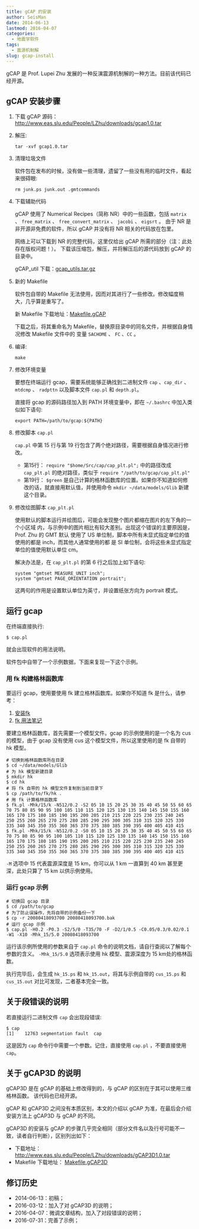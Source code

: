 ```yaml
---
title: gCAP 的安装
author: SeisMan
date: 2014-06-13
lastmod: 2016-04-07
categories:
  - 地震学软件
tags:
  - 震源机制解
slug: gcap-install
---
```


gCAP 是 Prof. Lupei Zhu 发展的一种反演震源机制解的一种方法。目前该代码已经开源。

<!--more-->

## gCAP 安装步骤

1.  下载 gCAP 源码： <http://www.eas.slu.edu/People/LZhu/downloads/gcap1.0.tar>
2.  解压:

        tar -xvf gcap1.0.tar

3.  清理垃圾文件

    软件包在发布的时候，没有做一些清理，遗留了一些没有用的临时文件，看起来很碍眼:

        rm junk.ps junk.out .gmtcommands

4.  下载辅助代码

    gCAP 使用了 Numerical Recipes（简称 NR）中的一些函数，包括 `matrix` 、
    `free_matrix` 、 `free_convert_matrix` 、 `jacobi` 、 `eigsrt` 。
    由于 NR 是非开源非免费的软件，所以 gCAP 并没有将 NR 相关的代码放在包里。

    网络上可以下载到 NR 的完整代码，这里仅给出 gCAP 所需的部分（注：此处存在版权问题！）。
    下载该压缩包，解压，并将解压后的源代码放到 gCAP 的目录中。

    gCAP_util 下载：[gcap_utils.tar.gz](/downloads/gcap_utils.tar.gz)

5.  新的 Makefile

    软件包自带的 Makefile 无法使用，因而对其进行了一些修改。修改幅度稍大，几乎算是重写了。

    新 Makefile 下载地址：[Makefile.gCAP](/downloads/Makefile.gCAP)

    下载之后，将其重命名为 Makefile，替换原目录中的同名文件，并根据自身情况修改 Makefile 文件中的
    变量 `SACHOME` 、 `FC` 、`CC` 。

6.  编译:

        make

7.  修改环境变量

    要想在终端运行 gcap，需要系统能够正确找到二进制文件 `cap` 、`cap_dir` 、
    `mtdcmp` 、 `radpttn` 以及脚本文件 `cap.pl` 和 `depth.pl`。

    直接将 gcap 的源码路径加入到 PATH 环境变量中，即在 `~/.bashrc` 中加入类似如下语句:

        export PATH=/path/to/gcap:${PATH}

8.  修改脚本 `cap.pl`

    `cap.pl` 中第 15 行与第 19 行包含了两个绝对路径，需要根据自身情况进行修改。

    -   第15行： `require "$home/Src/cap/cap_plt.pl";` 中的路径改成 `cap_plt.pl` 的绝对路径，类似于 `require "/path/to/gcap/cap_plt.pl"`
    -   第19行： `$green` 是自己计算的格林函数库的位置。如果你不知道如何修改的话，就直接用默认值，并使用命令 `mkdir ~/data/models/Glib` 新建这个目录。

9.  修改绘图脚本 `cap_plt.pl`

    使用默认的脚本运行并绘图后，可能会发现整个图片都缩在图片的左下角的一个小区域
    内，与示例中的图片相比有较大差别。出现这个错误的主要原因是，Prof. Zhu 的 GMT 默认
    使用了 US 单位制，脚本中所有未显式指定单位的值使用的都是 inch，而其他人通常使用的都
    是 SI 单位制，会将这些未显式指定单位的值使用默认单位 cm。

    解决办法是，在 `cap_plt.pl` 的第 6 行之后加上如下语句:

        system "gmtset MEASURE_UNIT inch";
        system "gmtset PAGE_ORIENTATION portrait";

    这两句的作用是设置默认单位为英寸，并设置纸张方向为 portrait 模式。

## 运行 gcap

在终端直接执行:

    $ cap.pl

就会出现软件的用法说明。

软件包中自带了一个示例数据，下面来复现一下这个示例。

### 用 fk 构建格林函数库

要运行 gcap，使用要使用 fk 建立格林函数库。如果你不知道 fk 是什么，请参考：

1. [安装fk](/fk-install/)
2. [fk 用法笔记](/fk-notes/)

要建立格林函数库，首先需要一个模型文件。gcap 的示例使用的是一个名为 cus 的模型，由于 gcap
没有使用 cus 这个模型文件，所以这里使用的是 fk 自带的 hk 模型。

    # 切换到格林函数库所在目录
    $ cd ~/data/models/Glib
    # 为 hk 模型新建目录
    $ mkdir hk
    $ cd hk
    # 将 fk 自带的 hk 模型文件复制到当前目录下
    $ cp /path/to/fk/hk .
    # 用 fk 计算格林函数库
    $ fk.pl -Mhk/15/k -N512/0.2 -S2 05 10 15 20 25 30 35 40 45 50 55 60 65 70 75 80 85 90 95 100 105 110 115 120 125 130 135 140 145 150 155 160 165 170 175 180 185 190 195 200 205 210 215 220 225 230 235 240 245 250 255 260 265 270 275 280 285 290 295 300 305 310 315 320 325 330 335 340 345 350 355 360 365 370 375 380 385 390 395 400 405 410 415
    $ fk.pl -Mhk/15/k -N512/0.2 -S0 05 10 15 20 25 30 35 40 45 50 55 60 65 70 75 80 85 90 95 100 105 110 115 120 125 130 135 140 145 150 155 160 165 170 175 180 185 190 195 200 205 210 215 220 225 230 235 240 245 250 255 260 265 270 275 280 285 290 295 300 305 310 315 320 325 330 335 340 345 350 355 360 365 370 375 380 385 390 395 400 405 410 415

`-M` 选项中 15 代表震源深度是 15 km，你可以从 1 km 一直算到 40 km 甚至更深，此处只算了 15 km 以供示例使用。

### 运行 gcap 示例

    # 切换回 gcap 目录
    $ cd /path/to/gcap
    # 为了防止误操作，先将自带的示例备份一下
    $ cp -r 20080418093700 20080418093700.bak
    # 运行 gcap 示例
    $ cap.pl -H0.2 -P0.3 -S2/5/0 -T35/70 -F -D2/1/0.5 -C0.05/0.3/0.02/0.1 -W1 -X10 -Mhk_15/5.0 20080418093700

运行该示例所使用的参数来自于 `cap.pl` 命令的说明文档，请自行查阅以了解每个参数的含义。 `-Mhk_15/5.0` 选项表示使用 hk 模型、震源深度为 15 km处的格林函数。

执行完毕后，会生成 `hk_15.ps` 和 `hk_15.out`，将其与示例自带的 `cus_15.ps` 和 `cus_15.out`
对比可发现，二者基本完全一致。

## 关于段错误的说明

若直接运行二进制文件 `cap` 会出现段错误:

    $ cap
    [1]    12763 segmentation fault  cap

这是因为 `cap` 命令行中需要一个参数。记住，直接使用 `cap.pl` ，不要直接使用 `cap`。

## 关于 gCAP3D 的说明

gCAP3D 是在 gCAP 的基础上修改得到的，与 gCAP 的区别在于其可以使用三维格林函数。
该代码也已经开源。

gCAP 和 gCAP3D 之间没有本质区别，本文的介绍以 gCAP 为准，在最后会介绍安装方法上
gCAP3D 与 gCAP 的不同。

gCAP3D 的安装与 gCAP 的步骤几乎完全相同（部分文件名以及行号可能不一致，读者自行判断），区别列出如下：

-   下载地址： <http://www.eas.slu.edu/People/LZhu/downloads/gCAP3D1.0.tar>
-   Makefile 下载地址： [Makefile.gCAP3D](/downloads/Makefile.gCAP3D)

## 修订历史

-   2014-06-13：初稿；
-   2016-03-12：加入了对 gCAP3D 的说明；
-   2016-04-07：微调文章结构，加入了对段错误的说明；
-   2016-07-31：完善了示例；
